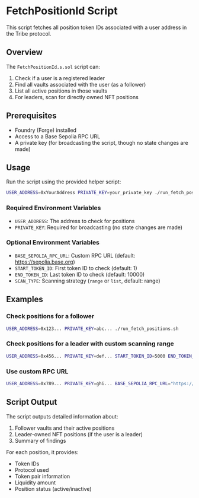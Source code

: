 # FetchPositionId Script

This script fetches all position token IDs associated with a user address in the Tribe protocol.

## Overview

The `FetchPositionId.s.sol` script can:

1. Check if a user is a registered leader
2. Find all vaults associated with the user (as a follower)
3. List all active positions in those vaults
4. For leaders, scan for directly owned NFT positions 

## Prerequisites

- Foundry (Forge) installed
- Access to a Base Sepolia RPC URL
- A private key (for broadcasting the script, though no state changes are made)

## Usage

Run the script using the provided helper script:

```bash
USER_ADDRESS=0xYourAddress PRIVATE_KEY=your_private_key ./run_fetch_positions.sh
```

### Required Environment Variables

- `USER_ADDRESS`: The address to check for positions
- `PRIVATE_KEY`: Required for broadcasting (no state changes are made)

### Optional Environment Variables

- `BASE_SEPOLIA_RPC_URL`: Custom RPC URL (default: https://sepolia.base.org)
- `START_TOKEN_ID`: First token ID to check (default: 1)
- `END_TOKEN_ID`: Last token ID to check (default: 10000)
- `SCAN_TYPE`: Scanning strategy (`range` or `list`, default: range)

## Examples

### Check positions for a follower

```bash
USER_ADDRESS=0x123... PRIVATE_KEY=abc... ./run_fetch_positions.sh
```

### Check positions for a leader with custom scanning range

```bash
USER_ADDRESS=0x456... PRIVATE_KEY=def... START_TOKEN_ID=5000 END_TOKEN_ID=15000 ./run_fetch_positions.sh
```

### Use custom RPC URL

```bash
USER_ADDRESS=0x789... PRIVATE_KEY=ghi... BASE_SEPOLIA_RPC_URL="https://your-custom-rpc.com" ./run_fetch_positions.sh
```

## Script Output

The script outputs detailed information about:

1. Follower vaults and their active positions
2. Leader-owned NFT positions (if the user is a leader)
3. Summary of findings

For each position, it provides:
- Token IDs
- Protocol used
- Token pair information
- Liquidity amount
- Position status (active/inactive)